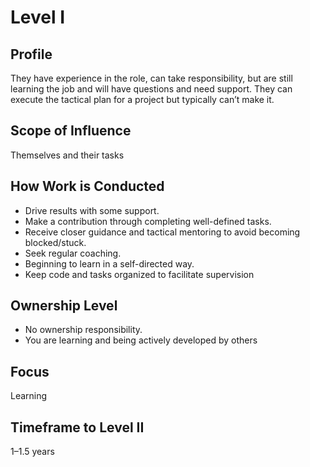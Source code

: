 # Level I

## Profile

They have experience in the role, can take responsibility, but are still learning the job and will have questions and need support. They can execute the tactical plan for a project but typically can’t make it.

## Scope of Influence

Themselves and their tasks

## How Work is Conducted

- Drive results with some support.
- Make a contribution through completing well-defined tasks.
- Receive closer guidance and tactical mentoring to avoid becoming blocked/stuck.
- Seek regular coaching.
- Beginning to learn in a self-directed way.
- Keep code and tasks organized to facilitate supervision

## Ownership Level

- No ownership responsibility. 
- You are learning and being actively developed by others

## Focus

Learning

## Timeframe to Level II

1–1.5 years
